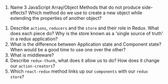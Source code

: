 1.  Name 3 JavaScript Array/Object Methods that do not produce side-effects? Which method do we use to create a new object while extending the properties of another object?

1)  Describe `actions`, `reducers` and the `store` and their role in Redux. What does each piece do? Why is the store known as a 'single source of truth' in a redux application?
1)  What is the difference between Application state and Component state? When would be a good time to use one over the other?
1)  What is middleware?
1)  Describe `redux-thunk`, what does it allow us to do? How does it change our `action-creators`?
1)  Which `react-redux` method links up our `components` with our `redux store`?
